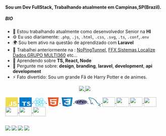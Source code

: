 
#### Sou um Dev FullStack, Trabalhando atualmente em Campinas,SP(Brazil).


##### BIO

- 🏢 Estou trabalhando atualmente como desenvolvedor Senior na **HI**
- ⚙️ Eu uso diariamente: `.php`, `.js`, `.html`, `.css`, `.svg`, `.ts`, `.conf`,`.env`
- 🌍 Sou bem ativo na questão de aprendizado com **Laravel**
- 💅 Trabalhei anteriormente na :  [NoPingTunnel](https://www.nptunnel.com), [FFX Sistemas](https://ffxsistemas.com),[Localize Dados](https://localizadados.com.br),[GRUPO MULTI360](https://multi360.com.br) etc…
- 🌱 Aprendendo sobre **TS, React, Node**
- 💬 Pergunte me sobre: **design**, **branding**, **laravel**, **development**, **api development**
- ⚡️ Fato divertido: Sou um grande Fã de Harry Potter e de animes.

<div align="center">
  <a href="https://github.com/santiagomarcos">
  <img height="180em" src="https://github-readme-stats.vercel.app/api?username=santiagomarcos&show_icons=true&theme=dracula&include_all_commits=true&count_private=true"/>
  <img height="180em" src="https://github-readme-stats.vercel.app/api/top-langs/?username=santiagomarcos&layout=compact&langs_count=7&theme=dracula"/>
</div>

<div style="display: inline_block"><br>
  <img align="center" alt="Marcos-Js" height="30" width="40" src="https://raw.githubusercontent.com/devicons/devicon/master/icons/javascript/javascript-plain.svg">
  <img align="center" alt="Marcos-Ts" height="30" width="40" src="https://raw.githubusercontent.com/devicons/devicon/master/icons/typescript/typescript-plain.svg">
  <img align="center" alt="Marcos-React" height="30" width="40" src="https://raw.githubusercontent.com/devicons/devicon/master/icons/react/react-original.svg">
  <img align="center" alt="Marcos-HTML" height="30" width="40" src="https://raw.githubusercontent.com/devicons/devicon/master/icons/html5/html5-original.svg">
  <img align="center" alt="Marcos-CSS" height="30" width="40" src="https://raw.githubusercontent.com/devicons/devicon/master/icons/css3/css3-original.svg">
  <img align="center" alt="PHP" height="30" width="40" src="https://raw.githubusercontent.com/devicons/devicon/master/icons/php/php-original.svg">
  <img align="center" alt="mysql" height="30" width="40" src="https://raw.githubusercontent.com/devicons/devicon/master/icons/mysql/mysql-original.svg">
  <img align="center" height="30" width="40" src="https://cdn.jsdelivr.net/gh/devicons/devicon@latest/icons/laravel/laravel-original.svg" />
  <img align="center" height="30" width="40"  src="https://cdn.jsdelivr.net/gh/devicons/devicon/icons/nginx/nginx-original.svg">
  <img align="center" height="30" width="40" src="https://cdn.jsdelivr.net/gh/devicons/devicon/icons/gulp/gulp-plain.svg" />
  <img align="center" height="30" width="40" src="https://cdn.jsdelivr.net/gh/devicons/devicon/icons/nodejs/nodejs-plain-wordmark.svg" />
<img align="center" height="30" width="40" src="https://cdn.jsdelivr.net/gh/devicons/devicon/icons/jetbrains/jetbrains-original.svg" />
  <img align="center" height="30" width="40"  src="https://cdn.jsdelivr.net/gh/devicons/devicon/icons/centos/centos-original.svg" />
  <img  align="center" height="30" width="40"  src="https://cdn.jsdelivr.net/gh/devicons/devicon/icons/composer/composer-original.svg" />
</div>
  
  ##
 
<div> 
  <a href="https://instagram.com/mf.santiagoff" target="_blank"><img src="https://img.shields.io/badge/-Instagram-%23E4405F?style=for-the-badge&logo=instagram&logoColor=white" target="_blank"></a>
  <a href = "mailto:marcos140595@gmail.com"><img src="https://img.shields.io/badge/-Gmail-%23333?style=for-the-badge&logo=gmail&logoColor=white" target="_blank"></a>
  <a href="https://www.linkedin.com/in/marcosfsantiago/" target="_blank"><img src="https://img.shields.io/badge/-LinkedIn-%230077B5?style=for-the-badge&logo=linkedin&logoColor=white" target="_blank"></a> 
  <a href="https://wa.me/5511953558283" target="_blank"><img src="https://img.shields.io/badge/WhatsApp-25D366?style=for-the-badge&logo=whatsapp&logoColor=white" target="_blank"></a> 

 
